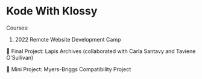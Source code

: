 # Kode With Klossy
Courses:
1. 2022 Remote Website Development Camp

:pushpin: Final Project: Lapis Archives (collaborated with Carla Santavy and Taviene O'Sullivan)

:pushpin: Mini Project: Myers-Briggs Compatibility Project
